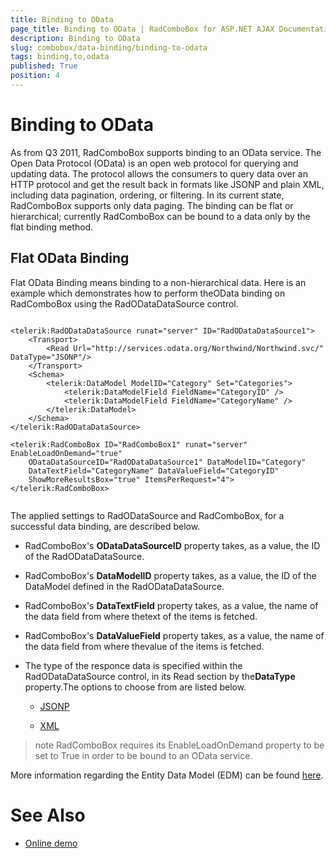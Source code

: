 ```yaml
---
title: Binding to OData
page_title: Binding to OData | RadComboBox for ASP.NET AJAX Documentation
description: Binding to OData
slug: combobox/data-binding/binding-to-odata
tags: binding,to,odata
published: True
position: 4
---
```


# Binding to OData



As from Q3 2011, RadComboBox supports binding to an OData service.	The Open Data Protocol (OData) is an open web protocol for querying and updating data.	The protocol allows the consumers to query data over an HTTP protocol and get the result back in	formats like JSONP and plain XML, including data pagination, ordering, or filtering.	In its current state, RadComboBox supports only data paging.	The binding can be flat or hierarchical; currently RadComboBox can be bound to a data only by the flat binding method.

## Flat OData Binding

Flat OData Binding means binding to a non-hierarchical data. Here is an example which demonstrates how to perform theOData binding on RadComboBox using the RadODataDataSource control.

````ASPNET
	
<telerik:RadODataDataSource runat="server" ID="RadODataDataSource1">
	<Transport>
		<Read Url="http://services.odata.org/Northwind/Northwind.svc/" DataType="JSONP"/>
	</Transport>
	<Schema>
		<telerik:DataModel ModelID="Category" Set="Categories">
			<telerik:DataModelField FieldName="CategoryID" />
			<telerik:DataModelField FieldName="CategoryName" />
		</telerik:DataModel>
	</Schema>
</telerik:RadODataDataSource>

<telerik:RadComboBox ID="RadComboBox1" runat="server" EnableLoadOnDemand="true"
	ODataDataSourceID="RadODataDataSource1" DataModelID="Category"
	DataTextField="CategoryName" DataValueField="CategoryID"
	ShowMoreResultsBox="true" ItemsPerRequest="4">
</telerik:RadComboBox>
	
````



The applied settings to RadODataSource and RadComboBox, for a successful data binding, are described below.

* RadComboBox's **ODataDataSourceID** property takes, as a value, the ID of the RadODataDataSource.

* RadComboBox's **DataModelID** property takes, as a value, the ID of the DataModel defined in the RadODataDataSource.

* RadComboBox's **DataTextField** property takes, as a value, the name of the data field from where thetext of the items is fetched.

* RadComboBox's **DataValueField** property takes, as a value, the name of the data field from where thevalue of the items is fetched.

* The type of the responce data is specified within the RadODataDataSource control, in its Read section by the**DataType** property.The options to choose from are listed below.

	* [JSONP](http://en.wikipedia.org/wiki/JSONP)

	* [XML](http://en.wikipedia.org/wiki/XML)

>note RadComboBox requires its EnableLoadOnDemand property to be set to True in order to be bound to an OData service.
>


More information regarding the Entity Data Model (EDM) can be found [here](http://www.odata.org/developers/protocols/overview).

# See Also

 * [Online demo](http://demos.telerik.com/aspnet-ajax/combobox/examples/loadondemand/odata/defaultcs.aspx)
